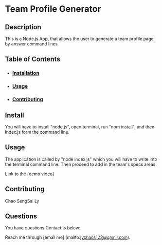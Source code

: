 # Team Profile Generator

## Description

This is a Node.js App, that allows the user to generate a team profile page by answer command lines. 


## Table of Contents
- ### [Installation](#installation)
- ### [Usage](#usage)
- ### [Contributing](#contributing)


## Install

You will have to install "node.js", open terminal, run "npm install", and then index.js form the command line.

## Usage

The application is called by "node index.js" which you will have to write into the terminal command line. Then proceed to add in the team's specs areas. 

Link to the [demo video] 

## Contributing 

Chao SengSai Ly

## Questions

You have questions Contact is below:

Reach me through [email me] (mailto:lychaos123@gamil.com).